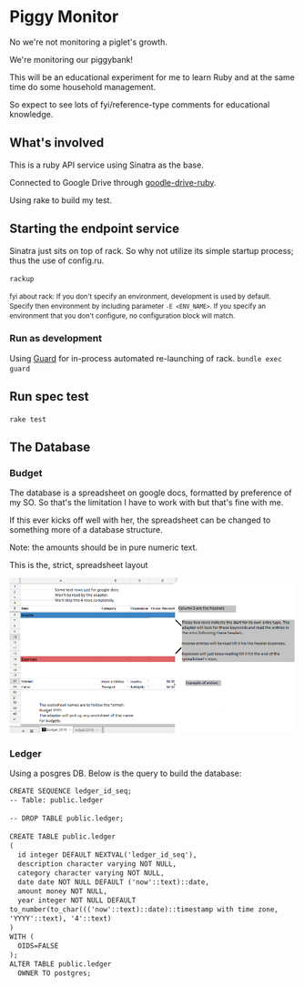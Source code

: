 # Piggy Monitor

No we're not monitoring a piglet's growth.

We're monitoring our piggybank!

This will be an educational experiment for me to learn Ruby and at the same time do some household management.

So expect to see lots of fyi/reference-type comments for educational knowledge.

## What's involved

This is a ruby API service using Sinatra as the base.

Connected to Google Drive through [goodle-drive-ruby](https://github.com/gimite/google-drive-ruby).

Using rake to build my test.


## Starting the endpoint service

Sinatra just sits on top of rack. So why not utilize its simple startup process; thus the use of config.ru.

`rackup`

<small>fyi about rack: If you don't specify an environment, development is used by default. Specify then environment by including parameter `-E <ENV_NAME>`. If you specify an environment that you don't configure, no configuration block will match.</small>

### Run as development

Using [Guard](https://github.com/guard/guard) for in-process automated re-launching of rack.
`bundle exec guard`

## Run spec test

`rake test`

## The Database

### Budget

The database is a spreadsheet on google docs, formatted by preference of my SO.
So that's the limitation I have to work with but that's fine with me.

If this ever kicks off well with her, the spreadsheet can be changed to something more of a database structure.

Note: the amounts should be in pure numeric text.

This is the, strict, spreadsheet layout

![](spreadsheet_example_for_readme.png)

### Ledger

Using a posgres DB. Below is the query to build the database:
```
CREATE SEQUENCE ledger_id_seq;
-- Table: public.ledger

-- DROP TABLE public.ledger;

CREATE TABLE public.ledger
(
  id integer DEFAULT NEXTVAL('ledger_id_seq'),
  description character varying NOT NULL,
  category character varying NOT NULL,
  date date NOT NULL DEFAULT ('now'::text)::date,
  amount money NOT NULL,
  year integer NOT NULL DEFAULT to_number(to_char((('now'::text)::date)::timestamp with time zone, 'YYYY'::text), '4'::text)
)
WITH (
  OIDS=FALSE
);
ALTER TABLE public.ledger
  OWNER TO postgres;
```

